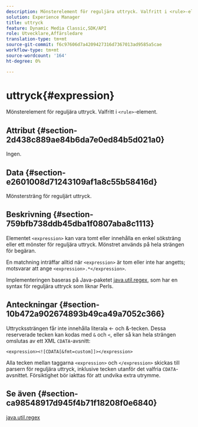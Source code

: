 ```yaml
---
description: Mönsterelement för reguljära uttryck. Valfritt i <rule>-element.
solution: Experience Manager
title: uttryck
feature: Dynamic Media Classic,SDK/API
role: Utvecklare,Affärsledare
translation-type: tm+mt
source-git-commit: f6c97606d7a4209427316d7367013ad9585a5cae
workflow-type: tm+mt
source-wordcount: '164'
ht-degree: 0%

---
```



# uttryck{#expression}

Mönsterelement för reguljära uttryck. Valfritt i `<rule>`-element.

## Attribut {#section-2d438c889ae84b6da7e0ed84b5d021a0}

Ingen.

## Data {#section-e2601008d71243109af1a8c55b58416d}

Mönstersträng för reguljärt uttryck.

## Beskrivning {#section-759bfb738ddb45dba1f0807aba8c1113}

Elementet `<expression>` kan vara tomt eller innehålla en enkel söksträng eller ett mönster för reguljära uttryck. Mönstret används på hela strängen för begäran.

En matchning inträffar alltid när `<expression>` är tom eller inte har angetts; motsvarar att ange `<expression>.*</expression>`.

Implementeringen baseras på Java-paketet [java.util.regex](https://www2.cs.duke.edu/csed/java/jdk1.4.2/docs/api/), som har en syntax för reguljära uttryck som liknar Perls.

## Anteckningar {#section-10b472a902674893b49ca49a7052c366}

Uttryckssträngen får inte innehålla literala &lt;- och &amp;-tecken. Dessa reserverade tecken kan kodas med `&` och `<`, eller så kan hela strängen omslutas av ett XML `CDATA`-avsnitt:

`<expression><![CDATA[&fmt=custom]]></expression>`

Alla tecken mellan taggarna `<expression>` och `</expression>` skickas till parsern för reguljära uttryck, inklusive tecken utanför det valfria `CDATA`-avsnittet. Försiktighet bör iakttas för att undvika extra utrymme.

## Se även {#section-ca98548917d945f4b71f18208f0e6840}

[java.util.regex](https://www2.cs.duke.edu/csed/java/jdk1.4.2/docs/api/)
